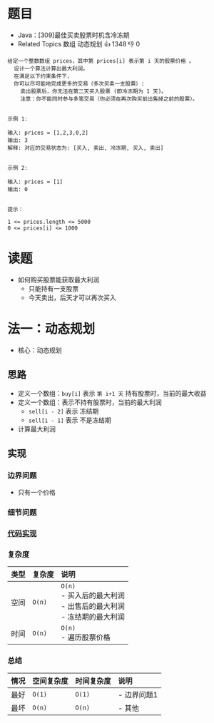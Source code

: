 # 题目

- Java：[309]最佳买卖股票时机含冷冻期
- Related Topics 数组 动态规划 👍 1348 👎 0

```text
给定一个整数数组 prices，其中第 prices[i] 表示第 i 天的股票价格 。 
  设计一个算法计算出最大利润。
  在满足以下约束条件下，
  你可以尽可能地完成更多的交易（多次买卖一支股票）: 
    卖出股票后，你无法在第二天买入股票 (即冷冻期为 1 天)。 
    注意：你不能同时参与多笔交易（你必须在再次购买前出售掉之前的股票）。 


示例 1: 

输入: prices = [1,2,3,0,2]
输出: 3 
解释: 对应的交易状态为: [买入, 卖出, 冷冻期, 买入, 卖出] 


示例 2: 

输入: prices = [1]
输出: 0


提示： 

1 <= prices.length <= 5000 
0 <= prices[i] <= 1000 
```

# 读题

- 如何购买股票能获取最大利润
  - 只能持有一支股票
  - 今天卖出，后天才可以再次买入

# 法一：动态规划

- 核心：动态规划

## 思路

- 定义一个数组：`buy[i]` 表示 `第 i+1 天` 持有股票时，当前的最大收益
- 定义一个数组：表示不持有股票时，当前的最大利润
  - `sell[i - 2]` 表示 冻结期
  - `sell[i - 1]` 表示 不是冻结期
- 计算最大利润

## 实现

### 边界问题

- 只有一个价格

### 细节问题

### [代码实现](Demo01.java)

### 复杂度

类型 | 复杂度 | 说明
:--- |:--- |:---
空间 | `O(n)` | `O(n)` </br> - 买入后的最大利润 </br> - 出售后的最大利润 </br> - 冻结期的最大利润
时间 | `O(n)` | `O(n)` </br> - 遍历股票价格

### 总结

情况 | 空间复杂度 | 时间复杂度 | 说明
:--- |:--- |:--- |:---
最好 | `O(1)` | `O(1)` | - 边界问题1
最坏 | `O(n)` | `O(n)` | - 其他

